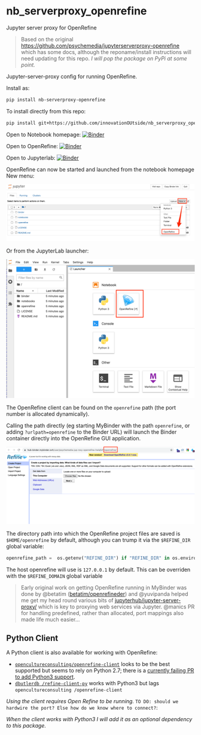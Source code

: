 # nb_serverproxy_openrefine
Jupyter server proxy for OpenRefine

> Based on the original https://github.com/psychemedia/jupyterserverproxy-openrefine which has some docs, although the reponame/install instructions will need updating for this repo. *I will pop the package on PyPi at some point.*

Jupyter-server-proxy config for running OpenRefine.

Install as:

```bash
pip install nb-serverproxy-openrefine
```

To install directly from this repo:

```bash
pip install git+https://github.com/innovationOUtside/nb_serverproxy_openrefine.git
```

Open to Notebook homepage: [![Binder](https://mybinder.org/badge_logo.svg)](https://mybinder.org/v2/gh/innovationOUtside/nb_serverproxy_openrefine/main)

Open to OpenRefine: [![Binder](https://mybinder.org/badge_logo.svg)](https://mybinder.org/v2/gh/innovationOUtside/nb_serverproxy_openrefine/main?urlpath=openrefine)

Open to Jupyterlab: [![Binder](https://mybinder.org/badge_logo.svg)](https://mybinder.org/v2/gh/innovationOUtside/nb_serverproxy_openrefine/main?urlpath=lab)

OpenRefine can now be started and launched from the notebook homepage New menu:

![](images/openrefine_new.png)

Or from the JupyterLab launcher:

![](images/openrefine_lab.png)

The OpenRefine client can be found on the `openrefine` path (the port number is allocated dynamically).

Calling the path directly (eg starting MyBinder with the path `openrefine`, or adding `?urlpath=openrefine` to the Binder URL) will launch the Binder container directly into the OpenRefine GUI application.

![](images/OpenRefine_binder.png)

The directory path into which the OpenRefine project files are saved is `$HOME/openrefine` by default, although you can trump it via the `$REFINE_DIR` global variable:

```python
openrefine_path =  os.getenv("REFINE_DIR") if "REFINE_DIR" in os.environ else str(Path.home() / 'openrefine')
```

The host openrefine will use is `127.0.0.1` by default. This can be overriden with the `$REFINE_DOMAIN` global variable

> Early original work on getting OpenRefine running in MyBinder was done by @betatim ([betatim/openrefineder](https://github.com/betatim/openrefineder)) and @yuvipanda helped me get my head round various bits of [jupyterhub/jupyter-server-proxy/](https://github.com/jupyterhub/jupyter-server-proxy/) which is key to proxying web services via Jupyter. @manics PR for handling predefined, rather than allocated, port mappings also made life much easier...

## Python Client

A Python client is also available for working with OpenRefine:

- [`opencultureconsulting/openrefine-client`](https://github.com/opencultureconsulting/openrefine-client) looks to be the best supported but seems to rely on Python 2.7; there is a [currently failing PR to add Python3 support](https://github.com/opencultureconsulting/openrefine-client/pull/8).
- [`dbutlerdb /refine-client-py`](git+https://github.com/dbutlerdb/refine-client-py) works with Python3 but lags `opencultureconsulting /openrefine-client`

*Using the client requires Open Refine to be running.* `TO DO: should we hardwire the port? Else how do we know where to connect?`:

*When the client works with Python3 I will add it as an optional dependency to this package.*

